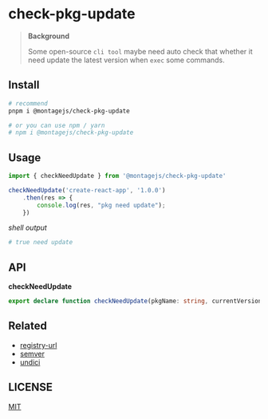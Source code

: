 # check-pkg-update

> **Background**
>   
> Some open-source `cli tool` maybe need auto check that whether it need update the latest version when `exec` some commands. 

## Install 

```bash
# recommend
pnpm i @montagejs/check-pkg-update

# or you can use npm / yarn
# npm i @montagejs/check-pkg-update
```

## Usage

```ts
import { checkNeedUpdate } from '@montagejs/check-pkg-update'

checkNeedUpdate('create-react-app', '1.0.0')
    .then(res => {
        console.log(res, "pkg need update");
    })

```
*shell output*
```bash
# true need update
```

## API

**checkNeedUpdate**

```ts
export declare function checkNeedUpdate(pkgName: string, currentVersion: string): Promise<boolean>;
```

## Related

- [registry-url](https://www.npmjs.com/package/registry-url)
- [semver](https://www.npmjs.com/package/semver)
- [undici](https://github.com/nodejs/undici)

## LICENSE

[MIT](./LICENSE)
